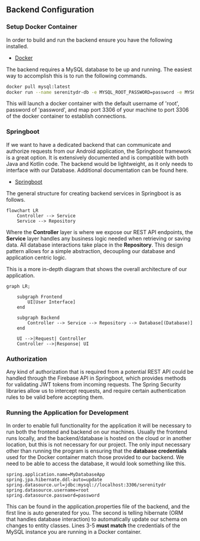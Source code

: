 ## Backend Configuration

### Setup Docker Container

In order to build and run the backend ensure you have the following installed.
-   [Docker](https://www.docker.com/products/docker-desktop)

The backend requires a MySQL database to be up and running.  The easiest way to accomplish this is to run the following commands.

```bash
docker pull mysql:latest
docker run --name serenitydr-db -e MYSQL_ROOT_PASSWORD=password -e MYSQL_DATABASE=serenitydr -p 3306:3306 -d mysql:latest
```

This will launch a docker container with the default username of 'root', password of 'password', and map port 3306 of your machine to port 3306 of the docker container to establish connections.

### Springboot

If we want to have a dedicated backend that can communicate and authorize requests from our Android application, the Springboot framework is a great option.  It is extensively documented and is compatible with both Java and Kotlin code.  The backend would be lightweight, as it only needs to interface with our Database.  Additional documentation can be found here.

-   [Springboot](https://docs.spring.io/spring-boot/index.html)

The general structure for creating backend services in Springboot is as follows.

```mermaid
flowchart LR
	Controller --> Service
	Service --> Repository
```

Where the **Controller** layer is where we expose our REST API endpoints, the **Service** layer handles any business logic needed when retrieving or saving data.  All database interactions take place in the **Repository**.  This design pattern allows for a simple abstraction, decoupling our database and application centric logic.

This is a more in-depth diagram that shows the overall architecture of our application.

```mermaid 
graph LR;

    subgraph Frontend
        UI[User Interface]
    end

    subgraph Backend
        Controller --> Service --> Repository --> Database[(Database)]
    end

    UI -->|Request| Controller
    Controller -->|Response| UI

```

### Authorization

Any kind of authorization that is required from a potential REST API could be handled through the Firebase API in Springboot, which provides methods for validating JWT tokens from incoming requests.  The Spring Security libraries allow us to intercept requests, and require certain authentication rules to be valid before accepting them.

### Running the Application for Development

In order to enable full functionality for the application it will be necessary to run both the frontend and backend on our machines.  Usually the frontend runs locally, and the backend/database is hosted on the cloud or in another location, but this is not necessary for our project.  The only input necessary other than running the program is ensuring that the **database credentials** used for the Docker container match those provided to our backend.  We need to be able to access the database, it would look something like this.

```
spring.application.name=MyDatabaseApp
spring.jpa.hibernate.ddl-auto=update
spring.datasource.url=jdbc:mysql://localhost:3306/serenitydr
spring.datasource.username=root
spring.datasource.password=password

```

This can be found in the application.properties file of the backend, and the first line is auto generated for you.  The second is telling hibernate (ORM that handles database interaction) to automatically update our schema on changes to entity classes.  Lines 3-5 **must match** the credentials of the MySQL instance you are running in a Docker container.
